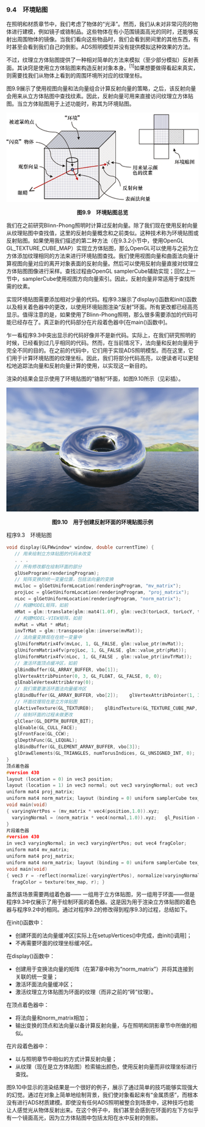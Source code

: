 ### 9.4　环境贴图

在照明和材质章节中，我们考虑了物体的“光泽”。然而，我们从未对非常闪亮的物体进行建模，例如镜子或铬制品。这些物体在有小范围镜面高光的同时，还能够反射出周围物体的镜像。当我们看向这些物品时，我们会看到房间里的其他东西，有时甚至会看到我们自己的倒影。ADS照明模型并没有提供模拟这种效果的方法。

不过，纹理立方体贴图提供了一种相对简单的方法来模拟（至少部分模拟）反射表面。其诀窍是使用立方体贴图来构造反射对象本身。<sup class="my_markdown">[1]</sup>如果想要做得看起来真实，则需要找我们从物体上看到的周围环境所对应的纹理坐标。

图9.9展示了使用视图向量和法向量组合计算反射向量的策略，之后，该反射向量会用来从立方体贴图中查找纹素。因此，反射向量可用来直接访问纹理立方体贴图。当立方体贴图用于上述功能时，称其为环境贴图。

![222.png](../images/222.png)
<center class="my_markdown"><b class="my_markdown">图9.9　环境贴图总览</b></center>

我们在之前研究Blinn-Phong照明时计算过反射向量。除了我们现在使用反射向量从纹理贴图中查找值，这里的反射向量概念和之前类似。这种技术称为环境贴图或反射贴图。如果使用我们描述的第二种方法（在9.3.2小节中，使用OpenGL GL_TEXTURE_CUBE_MAP）实现立方体贴图，那么OpenGL可以使用与之前为立方体添加纹理相同的方法来进行环境贴图查找。我们使用视图向量和曲面法向量计算视图向量对应的离开对象表面的反射向量。然后可以使用反射向量直接对纹理立方体贴图图像进行采样。查找过程由OpenGL samplerCube辅助实现；回忆上一节中，samplerCube使用视图方向向量索引。因此，反射向量非常适用于查找所需的纹素。

实现环境贴图需要添加相对少量的代码。程序9.3展示了display()函数和init()函数以及相关着色器中的更改，以使用环境贴图渲染“反射”环面。所有更改都已经高亮显示。值得注意的是，如果使用了Blinn-Phong照明，那么很多需要添加的代码可能已经存在了。真正新的代码部分在片段着色器中[在main()函数中]。

乍一看程序9.3中突出显示的代码好像并不是新代码。实际上，在我们研究照明的时候，已经看到过几乎相同的代码。然而，在当前情况下，法向量和反射向量用于完全不同的目的。在之前的代码中，它们用于实现ADS照明模型。而在这里，它们用于计算环境贴图的纹理坐标。因此，我们将部分代码高亮，以便读者可以更轻松地追踪法向量和反射向量计算的使用，以实现这一新目的。

渲染的结果会显示使用了环境贴图的“铬制”环面，如图9.10所示（见彩插）。

![223.png](../images/223.png)
<center class="my_markdown"><b class="my_markdown">图9.10　用于创建反射环面的环境贴图示例</b></center>

程序9.3　环境贴图

```c
void display(GLFWwindow* window, double currentTime) {
   // 用来绘制立方体贴图的代码未改变
   . . .
   // 所有修改都在绘制环面的部分
   glUseProgram(renderingProgram);
   // 矩阵变换的统一变量位置，包括法向量的变换
   mvLloc = glGetUniformLocation(renderingProgram, "mv_matrix");
   projLoc = glGetUniformLocation(renderingProgram, "proj_matrix");
   nLoc = glGetUniformLocation(renderingProgram, "norm_matrix");
   // 构建MODEL矩阵，如前
   mMat = glm::translate(glm::mat4(1.0f), glm::vec3(torLocX, torLocY, torLocZ));
   // 构建MODEL-VIEW矩阵，如前
   mvMat = vMat * mMat;
   invTrMat = glm::transpose(glm::inverse(mvMat));
   // 法向量变换现在在统一变量中
   glUniformMatrix4fv(mvLoc, 1, GL_FALSE, glm::value_ptr(mvMat));
   glUniformMatrix4fv(projLoc, 1, GL_FALSE, glm::value_ptr(pMat));
   glUniformMatrix4fv(nLoc, 1, GL_FALSE , glm::value_ptr(invTrMat));
   // 激活环面顶点缓冲区，如前
   glBindBuffer(GL_ARRAY_BUFFER, vbo[1]);
   glVertexAttribPointer(0, 3, GL_FLOAT, GL_FALSE, 0, 0);
   glEnableVertexAttribArray(0);
   // 我们需要激活环面法向量缓冲区
   glBindBuffer(GL_ARRAY_BUFFER, vbo[2]);    glVertexAttribPointer(1, 3, GL_FLOAT, GL_FALSE, 0, 0);    glEnableVertexAttribArray(1);
   // 环面纹理现在是立方体贴图
   glActiveTexture(GL_TEXTURE0);    glBindTexture(GL_TEXTURE_CUBE_MAP, skyboxTexture);
   // 绘制环面的过程未做更改
   glClear(GL_DEPTH_BUFFER_BIT);
   glEnable(GL_CULL_FACE);
   glFrontFace(GL_CCW);
   glDepthFunc(GL_LEQUAL);
   glBindBuffer(GL_ELEMENT_ARRAY_BUFFER, vbo[3]);
   glDrawElements(GL_TRIANGLES, numTorusIndices, GL_UNSIGNED_INT, 0);
}
顶点着色器
#version 430
layout (location = 0) in vec3 position;
layout (location = 1) in vec3 normal; out vec3 varyingNormal; out vec3 varyingVertPos; uniform mat4 mv_matrix;
uniform mat4 proj_matrix;
uniform mat4 norm_matrix; layout (binding = 0) uniform samplerCube tex_map;
void main(void)
{ varyingVertPos = (mv_matrix * vec4(position,1.0)).xyz;
  varyingNormal = (norm_matrix * vec4(normal,1.0)).xyz;   gl_Position = proj_matrix * mv_matrix * vec4(position,1.0);
}
片段着色器
#version 430
in vec3 varyingNormal; in vec3 varyingVertPos; out vec4 fragColor;
uniform mat4 mv_matrix;
uniform mat4 proj_matrix;
uniform mat4 norm_matrix; layout (binding = 0) uniform samplerCube tex_map;
void main(void)
{ vec3 r = -reflect(normalize(-varyingVertPos), normalize(varyingNormal));
  fragColor = texture(tex_map, r); }

```

虽然该场景需要两组着色器—— 一组用于立方体贴图，另一组用于环面——但是程序9.3中仅展示了用于绘制环面的着色器。这是因为用于渲染立方体贴图的着色器与程序9.2中的相同。通过对程序9.2的修改得到程序9.3的过程，总结如下。

在init()函数中：

+ 创建环面的法向量缓冲区[实际上在setupVertices()中完成，由init()调用]；
+ 不再需要环面的纹理坐标缓冲区。

在display()函数中：

+ 创建用于变换法向量的矩阵（在第7章中称为“norm_matrix”）并将其连接到关联的统一变量；
+ 激活环面法向量缓冲区；
+ 激活纹理立方体贴图为环面的纹理（而非之前的“砖”纹理）。

在顶点着色器中：

+ 将法向量和norm_matrix相加；
+ 输出变换的顶点和法向量以备计算反射向量，与在照明和阴影章节中所做的相似。

在片段着色器中：

+ 以与照明章节中相似的方式计算反射向量；
+ 从纹理（现在是立方体贴图）检索输出颜色，使用反射向量而非纹理坐标进行查找。

图9.10中显示的渲染结果是一个很好的例子，展示了通过简单的技巧能够实现强大的幻觉。通过在对象上简单地绘制背景，我们使对象看起来有“金属质感”，而根本没有进行ADS材质建模。即使没有任何ADS照明被整合到场景中，这种技巧也能让人感觉光从物体反射出来。在这个例子中，我们甚至会感到在环面的左下方似乎有一个镜面高光，因为立方体贴图中包括太阳在水中反射的倒影。

